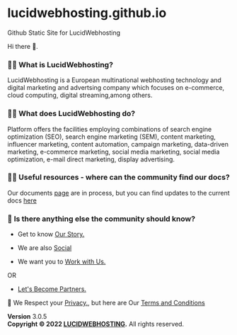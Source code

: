 # lucidwebhosting.github.io
Github Static Site for LucidWebhosting

Hi there 👋.

###  🙋‍♀️ **What is LucidWebhosting**?
LucidWebhosting is a European multinational webhosting technology and digital marketing and advertsing company which focuses on e-commerce, cloud computing, digital streaming,among others.

### 🙋‍♀️ **What does LucidWebhosting do?**
Platform offers the facilities employing combinations of search engine optimization (SEO), search engine marketing (SEM), content marketing, influencer marketing, content automation, campaign marketing, data-driven marketing, e-commerce marketing, social media marketing, social media optimization, e-mail direct marketing, display advertising.


### 👩‍💻 **Useful resources - where can the community find our docs?** 

Our documents [page](docs.oassp.org) are in process, but you can find updates to the current docs [here](https://github.com/OASSP/docs)

### 🙋‍ **Is there anything else the community should know?**

-  Get to know  <a href="https://www.lucidWebhosting.com/about.html"> Our Story.</a>

-  We are also <a href="https://www.lucidWebhosting.com/socials.html">Social</a> 

-  We want you to <a href="https://www.campus.lucidWebhosting.com/careers.html">Work with Us.</a>

OR 

- <a href="https://www.campus.lucidWebhosting.com/partners.html">Let's Become Partners.</a>


🧙 We Respect your <a href="https://www.lucidWebhosting.com/privacy">Privacy.</a>, but here are Our <a href="https://www.oassp.org/termsandconditions">Terms and Conditions</a>

<footer class="main-footer">
    <div class="float-right d-none d-sm-block">
      <b>Version</b> 3.0.5
    </div>
    <strong>Copyright &copy; 2022 <a href="https://www.lucidWebhosting.com">LUCIDWEBHOSTING</a>.</strong> All rights
    reserved.
 
  </footer>
<!--

-->

